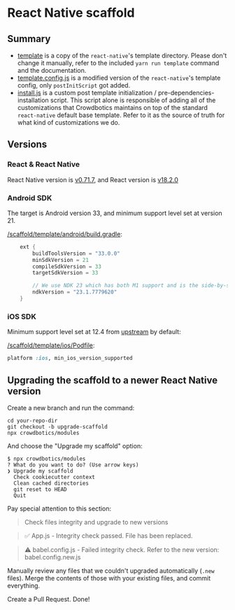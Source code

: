 # React Native scaffold

## Summary

- [template](/scaffold/template) is a copy of the `react-native`'s template directory. Please don't change it manually, refer to the included `yarn run template` command and the documentation.
- [template.config.js](/scaffold/template.config.js) is a modified version of the `react-native`'s template config, only `postInitScript` got added.
- [install.js](/scaffold/install.js) is a custom post template initialization / pre-dependencies-installation script. This script alone is responsible of adding all of the customizations that Crowdbotics maintains on top of the standard `react-native` default base template. Refer to it as the source of truth for what kind of customizations we do.

## Versions

### React & React Native

React Native version is [v0.71.7](https://github.com/facebook/react-native/releases/tag/v0.71.7), and React version is [v18.2.0](https://github.com/facebook/react/releases/tag/v18.2.0)

### Android SDK

The target is Android version 33, and minimum support level set at version 21.

[/scaffold/template/android/build.gradle](template/android/build.gradle):

```gradle
    ext {
        buildToolsVersion = "33.0.0"
        minSdkVersion = 21
        compileSdkVersion = 33
        targetSdkVersion = 33

        // We use NDK 23 which has both M1 support and is the side-by-side NDK version from AGP.
        ndkVersion = "23.1.7779620"
    }
```

### iOS SDK

Minimum support level set at 12.4 from [upstream](https://github.com/facebook/react-native/blob/6115ce53a2df4449769e4b9b6ca95fc29955fff0/scripts/react_native_pods.rb#L26-L31) by default:

[/scaffold/template/ios/Podfile](/scaffold/template/ios/Podfile):

```ruby
platform :ios, min_ios_version_supported
```

## Upgrading the scaffold to a newer React Native version

Create a new branch and run the command:

```
cd your-repo-dir
git checkout -b upgrade-scaffold
npx crowdbotics/modules
```

And choose the "Upgrade my scaffold" option:

```
$ npx crowdbotics/modules
? What do you want to do? (Use arrow keys)
❯ Upgrade my scaffold
  Check cookiecutter context
  Clean cached directories
  git reset to HEAD
  Quit
```

Pay special attention to this section:

> Check files integrity and upgrade to new versions

> ✅ App.js - Integrity check passed. File has been replaced.

> ⚠ babel.config.js - Failed integrity check. Refer to the new version: babel.config.new.js

Manually review any files that we couldn't upgraded automatically (`.new` files). Merge the contents of those with your existing files, and commit everything.

Create a Pull Request. Done!
